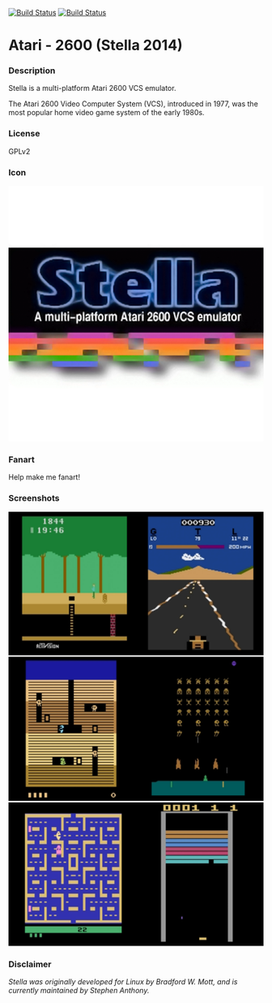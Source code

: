 [![Build Status](https://travis-ci.org/kodi-game/game.libretro.stella.svg?branch=master)](https://travis-ci.org/kodi-game/game.libretro.stella)
[![Build Status](https://ci.appveyor.com/api/projects/status/github/kodi-game/game.libretro.stella?svg=true)](https://ci.appveyor.com/project/kodi-game/game-libretro-stella)

# Atari - 2600 (Stella 2014)

### Description

Stella is a multi-platform Atari 2600 VCS emulator.

The Atari 2600 Video Computer System (VCS), introduced in 1977, was the most popular home video game system of the early 1980s.

### License

GPLv2

### Icon

![Atari - 2600 (Stella 2014) icon](game.libretro.stella/resources/icon.png)

### Fanart

Help make me fanart!

### Screenshots

![Atari - 2600 (Stella 2014) screenshot](game.libretro.stella/resources/screenshot-01.jpg)
![Atari - 2600 (Stella 2014) screenshot](game.libretro.stella/resources/screenshot-02.jpg)
![Atari - 2600 (Stella 2014) screenshot](game.libretro.stella/resources/screenshot-03.jpg)

### Disclaimer

*Stella was originally developed for Linux by Bradford W. Mott, and is currently maintained by Stephen Anthony.*
